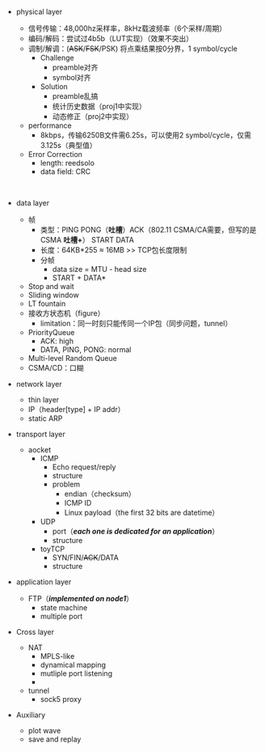 - physical layer

  - 信号传输：48,000hz采样率，8kHz载波频率（6个采样/周期）
  - 编码/解码：尝试过4b5b（LUT实现）（效果不突出）
  - 调制/解调：(~~ASK~~/~~FSK~~/PSK) 将点乘结果按0分界，1 symbol/cycle
    - Challenge
      - preamble对齐
      - symbol对齐
    - Solution
      - preamble乱搞
      - 统计历史数据（proj1中实现）
      - 动态修正（proj2中实现）
  - performance
    - 8kbps，传输6250B文件需6.25s，可以使用2 symbol/cycle，仅需3.125s（典型值）
  - Error Correction
    - length: reedsolo
    - data field: CRC

  ​

- data layer

  - 帧
    - 类型：PING PONG（**吐槽**）ACK（802.11 CSMA/CA需要，但写的是CSMA **吐槽+**） START DATA
    - 长度：64KB*255 ≈ 16MB >> TCP包长度限制
    - 分帧
      - data size  = MTU - head size
      - START + DATA*
  - Stop and wait
  - Sliding window
  - LT fountain
  - 接收方状态机（figure）
    - limitation：同一时刻只能传同一个IP包（同步问题，tunnel）
  - PriorityQueue
    - ACK: high
    - DATA, PING, PONG: normal
  - Multi-level Random Queue
  - CSMA/CD：口糊



- network layer
  - thin layer
  - IP（header[type] + IP addr）
  - static ARP



- transport layer
  - aocket
    - ICMP
      - Echo request/reply
      - structure
      - problem
        - endian（checksum）
        - ICMP ID
        - Linux payload（the first 32 bits are datetime）
    - UDP
      - port（***each one is dedicated for an application***）
      - structure
    - toyTCP
      - SYN/FIN/~~ACK~~/DATA
      - structure



- application layer
  - FTP（***implemented on node1***）
    - state machine
    - multiple port



- Cross layer
  - NAT
    - MPLS-like
    - dynamical mapping
    - mutliple port listening
    - ​
  - tunnel
    - sock5 proxy



- Auxiliary
  - plot wave
  - save and replay
